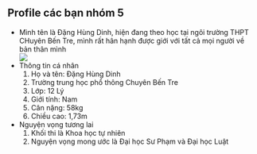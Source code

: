 <h2>Profile các bạn nhóm 5</h2>
<ul>
<li>Mình tên là  Đặng Hùng Dinh, hiện đang theo học tại ngôi trường THPT CHuyên Bến Tre, mình rất hân hạnh được giới với tất cả mọi người về bản thân mình</li>
    <image src="c53a02299b14214a7805.jpg">
<li> Thông tin cá nhân
    <ol>
    <li>Họ và tên: Đặng Hùng Dinh</li>
    <li>Trường trung học phổ thông Chuyên Bến Tre</li>
    <li>Lớp: 12 Lý</li>
    <li>Giới tính: Nam</li> 
    <li>Cân nặng: 58kg</li>
    <li>Chiều cao: 1,73m</li>
    </ol>
</li>
<li> Nguyện vọng tương lai 
    <ol>
    <li>Khối thi là Khoa học tự nhiên </li>
    <li>Nguyện vọng mong ước là Đại học Sư Phạm và Đại học Luật </li>
    </ol>
</li>
